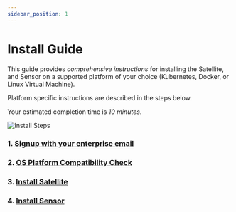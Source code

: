 ```yaml
---
sidebar_position: 1
---
```


# Install Guide

This guide provides *comprehensive instructions* for installing the Satellite, and Sensor on a supported platform of your choice (Kubernetes, Docker, or Linux Virtual Machine).

Platform specific instructions are described in the steps below.

Your estimated completion time is *10 minutes*.

![Install Steps](../../assets/api-observability-install.svg)

### 1. [Signup with your enterprise email](https://app.levo.ai/signup)

### 2. [OS Platform Compatibility Check](./os-compat-check.mdx)

### 3. [Install Satellite](./install-satellite.mdx)

### 4. [Install Sensor](/api-observability/install-guide/install-sensor/install-sensor.md)
